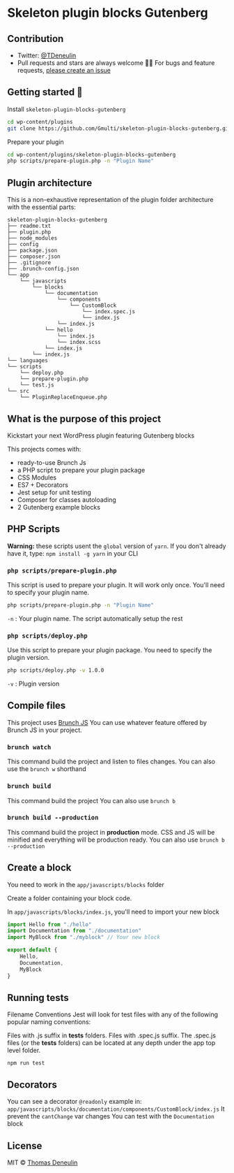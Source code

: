# Skeleton plugin blocks Gutenberg


## Contribution 

- Twitter: [@TDeneulin][twitter-account]
- Pull requests and stars are always welcome 🙏🏽 For bugs and feature requests, [please create an issue](https://github.com/Gmulti/skeleton-plugin-blocks-gutenberg/issues)

## Getting started 🚀 

Install `skeleton-plugin-blocks-gutenberg`


```sh
cd wp-content/plugins
git clone https://github.com/Gmulti/skeleton-plugin-blocks-gutenberg.git
```

Prepare your plugin

```sh
cd wp-content/plugins/skeleton-plugin-blocks-gutenberg
php scripts/prepare-plugin.php -n "Plugin Name"
```

## Plugin architecture

This is a non-exhaustive representation of the plugin folder architecture with the essential parts:

```
skeleton-plugin-blocks-gutenberg
├── readme.txt
├── plugin.php
├── node_modules
├── config
├── package.json
├── composer.json
├── .gitignore
├── .brunch-config.json
└── app
    └── javascripts
        └── blocks
            └── documentation
                └── components
                    └── CustomBlock
                        └── index.spec.js
                        └── index.js
                └── index.js
            └── hello
                └── index.js
                └── index.scss
            └── index.js
        └── index.js
└── languages
└── scripts
    └── deploy.php
    └── prepare-plugin.php
    └── test.js
└── src
    └── PluginReplaceEnqueue.php
```

## What is the purpose of this project

Kickstart your next WordPress plugin featuring Gutenberg blocks

This projects comes with:

* ready-to-use Brunch Js
* a PHP script to prepare your plugin package
* CSS Modules
* ES7 + Decorators
* Jest setup for unit testing
* Composer for classes autoloading
* 2 Gutenberg example blocks

## PHP Scripts

**Warning:** these scripts usent the `global` version of  `yarn`. If you don't already have it, type: `npm install -g yarn` in your CLI

### `php scripts/prepare-plugin.php`

This script is used to prepare your plugin. It will work only once. You'll need to specify your plugin name.

```sh
php scripts/prepare-plugin.php -n "Plugin Name"
```

`-n` : Your plugin name. The script automatically setup the rest


### `php scripts/deploy.php`

Use this script to prepare your plugin package. You need to specify the plugin version.  

```sh
php scripts/deploy.php -v 1.0.0
```

`-v` : Plugin version

## Compile files

This project uses [Brunch JS][brunch-js]
You can use whatever feature offered by Brunch JS in your project.

### `brunch watch`
This command build the project and listen to files changes.
You can also use the `brunch w` shorthand

### `brunch build`
This command build the project
You can also use  `brunch b`

### `brunch build --production`
This command build the project in **production** mode. CSS and JS will be minified and everything will be production ready.
You can also use `brunch b --production`

## Create a block

You need to work in the `app/javascripts/blocks` folder

Create a folder containing your block code.

In `app/javascripts/blocks/index.js`, you'll need to import your new block

```js
import Hello from "./hello"
import Documentation from "./documentation"
import MyBlock from "./myblock" // Your new block

export default {
    Hello,
    Documentation,
    MyBlock
}
```

## Running tests

Filename Conventions
Jest will look for test files with any of the following popular naming conventions:

Files with .js suffix in __tests__ folders.
Files with .spec.js suffix.
The .spec.js files (or the __tests__ folders) can be located at any depth under the app top level folder.

`npm run test`

## Decorators

You can see a decorator `@readonly` example in: `app/javascripts/blocks/documentation/components/CustomBlock/index.js`
It prevent the `cantChange` var changes
You can test with the `Documentation` block

## License

MIT © [Thomas Deneulin][twitter-account]

[twitter-account]: https://twitter.com/TDeneulin
[brunch-js]: http://brunch.io/